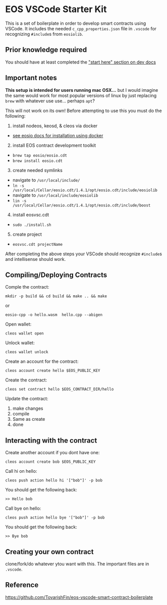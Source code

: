 # EOS VSCode Starter Kit
This is a set of boilerplate in order to develop smart contracts using VSCode. It includes the needed `c_cpp_properties.json` file in `.vscode` for recognizing `#include`s from `eosiolib`.

## Prior knowledge required
You should have at least completed the ["start here" section on dev docs](https://developers.eos.io/eosio-home/docs) 

## Important notes
**This setup is intended for users running mac OSX...** but I would imagine the same would work for most popular versions of linux by just replacing `brew` with whatever use use... perhaps `apt`?

This will not work on its own! Before attempting to use this you must do the following:
1. install nodeos, keosd, & cleos via docker
  * [see eosio docs for installation using docker](https://developers.eos.io/eosio-home/docs/getting-the-software)
2. install EOS contract development toolkit
  * `brew tap eosio/eosio.cdt`
  * `brew install eosio.cdt`
3. create needed symlinks
  * navigate to `/usr/local/include/`
  * `ln -s /usr/local/Cellar/eosio.cdt/1.4.1/opt/eosio.cdt/include/eosiolib`
  * navigate to `/usr/local/include/eosiolib`
  * `lin -s /usr/local/Cellar/eosio.cdt/1.4.1/opt/eosio.cdt/include/boost`
4. install eosvsc.cdt
  * `sudo ./install.sh`
5. create project
  * `eosvsc.cdt projectName`
  

After completing the above steps your VSCode should recognize `#include`s and intellisense should work.

## Compiling/Deploying Contracts
Comple the contract:

```mkdir -p build && cd build && make .. && make```

or

```eosio-cpp -o hello.wasm  hello.cpp --abigen```

Open wallet:

```cleos wallet open```

Unlock wallet:

```cleos wallet unlock```

Create an account for the contract:

```cleos account create hello $EOS_PUBLIC_KEY```

Create the contract:

```cleos set contract hello $EOS_CONTRACT_DIR/hello```

Update the contract:
1. make changes
2. compile
3. Same as create
4. done

## Interacting with the contract
Create another account if you dont have one:

```cleos account create bob $EOS_PUBLIC_KEY```

Call hi on hello:

```cleos push action hello hi '["bob"]' -p bob```

You should get the following back:

```>> Hello bob```

Call bye on hello:

```cleos push action hello bye '["bob"]' -p bob```

You should get the following back:

```>> Bye bob```

## Creating your own contract
clone/fork/do whatever ytou want with this. The important files are in `.vscode`.

## Reference

https://github.com/TovarishFin/eos-vscode-smart-contract-boilerplate